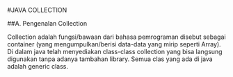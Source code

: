 #JAVA COLLECTION

##A. Pengenalan Collection

Collection adalah fungsi/bawaan dari bahasa pemrograman disebut sebagai container (yang mengumpulkan/berisi data-data yang mirip seperti Array). Di dalam java telah menyediakan class-class collection yang bisa langsung digunakan tanpa adanya tambahan library. Semua clas yang ada di java adalah generic class.

